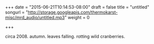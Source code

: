 +++
date = "2015-06-21T10:14:53-08:00"
draft = false
title = "untitled"
songurl = "http://storage.googleapis.com/thermokarst-misc/mrd_audio/untitled.mp3"
weight = 0

+++

circa 2008. autumn. leaves falling. rotting wild cranberries.
